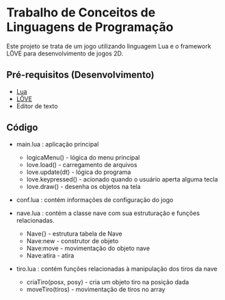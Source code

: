 # Trabalho de Conceitos de Linguagens de Programação
Este projeto se trata de um jogo utilizando linguagem Lua e o framework LÖVE para desenvolvimento de jogos 2D.

## Pré-requisitos (Desenvolvimento)
  * [Lua](https://www.lua.org/start.html)
  * [LÖVE](https://love2d.org/)
  * Editor de texto

## Código
* main.lua
 : aplicação principal
  * logicaMenu() - lógica do menu principal
  * love.load() - carregamento de arquivos
  * love.update(dt) - lógica do programa
  * love.keypressed() - acionado quando o usuário aperta alguma tecla
  * love.draw() - desenha os objetos na tela
  
* conf.lua
 : contém informações de configuração do jogo
 
* nave.lua
 : contém a classe nave com sua estruturação e funções relacionadas.
  * Nave{} - estrutura tabela de Nave
  * Nave:new - construtor de objeto
  * Nave:move - movimentação do objeto nave
  * Nave:atira - atira
  
* tiro.lua
 : contém funções relacionadas à manipulação dos tiros da nave
  * criaTiro(posx, posy) - cria um objeto tiro na posição dada
  * moveTiro(tiros) - movimentação de tiros no array
